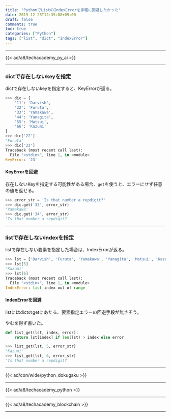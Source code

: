 ```yaml
---
title: "PythonでListのIndexErrorを手軽に回避したかった"
date: 2019-12-25T12:39:08+09:00
draft: false
comments: true
toc: true
categories: ["Python"]
tags: ["list", "dict", "IndexError"]
---
```


<!--more-->

---

{{< ad/a8/techacademy_py_ai >}}

---

### dictで存在しないkeyを指定

dictで存在しないkeyを指定すると、KeyErrorが返る。

```py
>>> dic = {
    '11': 'Darvish',
    '22': 'Furuta',
    '33': 'Yamakawa',
    '44': 'Yanagita',
    '55': 'Matsui',
    '66': 'Kazumi'
}
>>> dic['22']
'Furuta'
>>> dic['23']
Traceback (most recent call last):
  File "<stdin>", line 1, in <module>
KeyError: '23'
```

#### KeyErrorを回避

存在しないKeyを指定する可能性がある場合、`get`を使うと、エラーにせず任意の値を返せる。

```py
>>> error_str = 'Is that number a repdigit?'
>>> dic.get('33', error_str)
'Yamakawa'
>>> dic.get('34', error_str)
'Is that number a repdigit?'
```

---

### listで存在しないindexを指定

listで存在しない要素を指定した場合は、IndexErrorが返る。

```py
>>> lst = ['Darvish', 'Furuta', 'Yamakawa', 'Yanagita', 'Matsui', 'Kazumi']
>>> lst[5]
'Kazumi'
>>> lst[6]
Traceback (most recent call last):
  File "<stdin>", line 1, in <module>
IndexError: list index out of range
```

#### IndexErrorを回避

listにはdictのgetにあたる、要素指定エラーの回避手段が無さそう。

やむを得ず書いた。

```py
def list_get(lst, index, error):
    return lst[index] if len(lst) > index else error
```

```py
>>> list_get(lst, 5, error_str)
'Kazumi'
>>> list_get(lst, 6, error_str)
'Is that number a repdigit?'
```

---

{{< ad/con/wide/python_dokugaku >}}

---

{{< ad/a8/techacademy_python >}}

---

{{< ad/a8/techacademy_blockchain >}}

---
